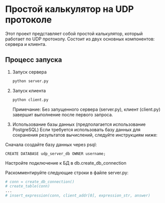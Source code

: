 # Простой калькулятор на UDP протоколе
Этот проект представляет собой простой калькулятор, который работает по UDP протоколу. Cостоит из двух основных компонентов: сервера и клиента.

## Процесс запуска
1. Запуск сервера
    ```bash
    python server.py
    ```
2. Запуск клиента
    ```bash
    python client.py
    ```
    Примечание: Без запущенного сервера (server.py), клиент (client.py) завершит выполнение после первого запроса.

3. Использование базы данных (предполагается использование PostgreSQL)
    Если требуется использовать базу данных для сохранения результатов вычислений, следуйте инструкциям ниже:

Сначала создайте базу данных через psql:

```postgresql
CREATE DATABASE udp_server_db OWNER username;
```

Настройте подключение к БД в db.create_db_connection

Раскомментируйте следующие строки в файле server.py:
```python
# conn = create_db_connection()
# create_table(conn)
...
# insert_expression(conn, client_addr[0], expression_str, answer)
```